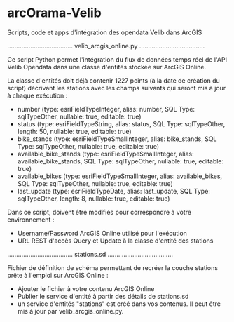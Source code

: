 arcOrama-Velib
==============

Scripts, code et apps d'intégration des opendata Velib dans ArcGIS

.....................................
velib_arcgis_online.py
.....................................

Ce script Python permet l'intégration du flux de données temps réel de l'API Velib Opendata dans une classe d'entités stockée sur ArcGIS Online.

La classe d'entités doit déjà contenir 1227 points (à la date de création du script) décrivant les stations avec les champs suivants qui seront mis à jour à chaque exécution :

- number (type: esriFieldTypeInteger, alias: number, SQL Type: sqlTypeOther, nullable: true, editable: true)
- status (type: esriFieldTypeString, alias: status, SQL Type: sqlTypeOther, length: 50, nullable: true, editable: true)
- bike_stands (type: esriFieldTypeSmallInteger, alias: bike_stands, SQL Type: sqlTypeOther, nullable: true, editable: true)
- available_bike_stands (type: esriFieldTypeSmallInteger, alias: available_bike_stands, SQL Type: sqlTypeOther, nullable: true, editable: true)
- available_bikes (type: esriFieldTypeSmallInteger, alias: available_bikes, SQL Type: sqlTypeOther, nullable: true, editable: true)
- last_update (type: esriFieldTypeDate, alias: last_update, SQL Type: sqlTypeOther, length: 8, nullable: true, editable: true)

Dans ce script, doivent être modifiés pour correspondre à votre environnement :
- Username/Password ArcGIS Online utilisé pour l'exécution
- URL REST d'accès Query et Update à la classe d'entité des stations

.....................................
stations.sd
.....................................

Fichier de définition de schéma permettant de recréer la couche stations prête à l'emploi sur ArcGIS Online :
- Ajouter le fichier à votre contenu ArcGIS Online
- Publier le service d'entité à partir des détails de stations.sd
- un service d'entités "stations" est créé dans vos contenus. Il peut être mis à jour par velib_arcgis_online.py.



